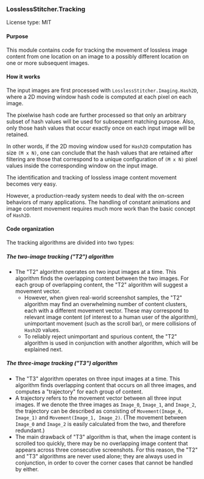 ﻿### LosslessStitcher.Tracking

License type: MIT

#### Purpose

This module contains code for tracking the movement of lossless image content from one location on an image
to a possibly different location on one or more subsequent images.

#### How it works 

The input images are first processed with ```LosslessStitcher.Imaging.Hash2D```, where a 2D moving 
window hash code is computed at each pixel on each image.

The pixelwise hash code are further processed so that only an arbitrary subset of hash values will be used
for subsequent matching purpose. Also, only those hash values that occur exactly once on each input image
will be retained.

In other words, if the 2D moving window used for ```Hash2D``` computation has size ```(M x N)```, one can
conclude that the hash values that are retained after filtering are those that correspond to a unique 
configuration of ```(M x N)``` pixel values inside the corresponding window on the input image.

The identification and tracking of lossless image content movement becomes very easy.

However, a production-ready system needs to deal with the on-screen behaviors of many applications.
The handling of constant animations and image content movement requires much more work than the basic
concept of ```Hash2D```.

#### Code organization

The tracking algorithms are divided into two types: 

##### The two-image tracking ("T2") algorithm 

- The "T2" algorithm operates on two input images at a time. This algorithm finds the overlapping content
  between the two images. For each group of overlapping content, the "T2" algorithm will suggest a movement 
  vector.
  - However, when given real-world screenshot samples, the "T2" algorithm may find an overwhelming number
    of content clusters, each with a different movement vector. These may correspond to relevant image content 
    (of interest to a human user of the algorithm), unimportant movement (such as the scroll bar), or mere 
    collisions of ```Hash2D``` values.
  - To reliably reject unimportant and spurious content, the "T2" algorithm is used in conjunction with 
    another algorithm, which will be explained next.

##### The three-image tracking ("T3") algorithm

- The "T3" algorithm operates on three input images at a time. This algorithm finds overlapping content
  that occurs on all three images, and computes a "trajectory" for each group of content. 
- A trajectory refers to the movement vector between all three input images. If we denote the three images
  as ```Image_0```, ```Image_1```, and ```Image_2```, the trajectory can be described as consisting of 
  ```Movement(Image_0, Image_1)``` and ```Movement(Image_1, Image_2)```. (The movement between ```Image_0``` 
  and ```Image_2``` is easily calculated from the two, and therefore redundant.)
- The main drawback of "T3" algorithm is that, when the image content is scrolled too quickly, there may 
  be no overlapping image content that appears across three consecutive screenshots. For this reason, 
  the "T2" and "T3" algorithms are never used alone; they are always used in conjunction, in order to cover
  the corner cases that cannot be handled by either.
